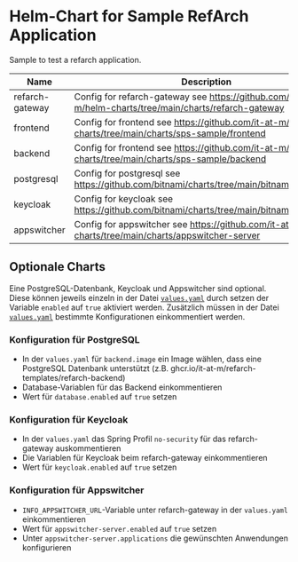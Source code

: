 # Helm-Chart for Sample RefArch Application

Sample to test a refarch application.

| Name            | Description                                                                                            | Value |
|-----------------|--------------------------------------------------------------------------------------------------------|-------|
| refarch-gateway | Config for refarch-gateway see https://github.com/it-at-m/helm-charts/tree/main/charts/refarch-gateway | {}    |
| frontend        | Config for frontend see https://github.com/it-at-m/helm-charts/tree/main/charts/sps-sample/frontend    | {}    |
| backend         | Config for frontend see https://github.com/it-at-m/helm-charts/tree/main/charts/sps-sample/backend     | {}    |
| postgresql      | Config for postgresql see https://github.com/bitnami/charts/tree/main/bitnami/postgresql               | {}    |
| keycloak        | Config for keycloak see https://github.com/bitnami/charts/tree/main/bitnami/keycloak                   | {}    |
| appswitcher     | Config for appswitcher see https://github.com/it-at-m/helm-charts/tree/main/charts/appswitcher-server  | {}    |

## Optionale Charts

Eine PostgreSQL-Datenbank, Keycloak und Appswitcher sind optional. Diese können jeweils einzeln in der Datei [`values.yaml`](charts/sps-sample/values.yaml) durch setzen der Variable `enabled` auf `true` aktiviert werden.
Zusätzlich müssen in der Datei [`values.yaml`](charts/sps-sample/values.yaml) bestimmte Konfigurationen einkommentiert werden.

### Konfiguration für PostgreSQL

- In der `values.yaml` für `backend.image` ein Image wählen, dass eine PostgreSQL Datenbank unterstützt (z.B. ghcr.io/it-at-m/refarch-templates/refarch-backend)
- Database-Variablen für das Backend einkommentieren
- Wert für `database.enabled` auf `true` setzen

### Konfiguration für Keycloak

- In der `values.yaml` das Spring Profil `no-security` für das refarch-gateway auskommentieren
- Die Variablen für Keycloak beim refarch-gateway einkommentieren
- Wert für `keycloak.enabled` auf `true` setzen

### Konfiguration für Appswitcher

- `INFO_APPSWITCHER_URL`-Variable unter refarch-gateway in der `values.yaml` einkommentieren
- Wert für `appswitcher-server.enabled` auf `true` setzen
- Unter `appswitcher-server.applications` die gewünschten Anwendungen konfigurieren
